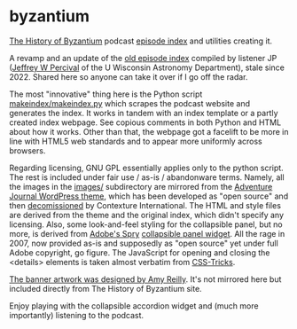# byzantium
[The History of Byzantium](https://thehistoryofbyzantium.com/) podcast [episode index](https://miranche.github.io/byzantium/episode-index.html) and utilities creating it.

A revamp and an update of the [old episode index](http://www.sal.wisc.edu/~jwp/thob/thob-episode-index.html) compiled by listener JP ([Jeffrey W Percival](http://www.sal.wisc.edu/~jwp/) of the U Wisconsin Astronomy Department), stale since 2022. Shared here so anyone can take it over if I go off the radar.

The most "innovative" thing here is the Python script [makeindex/makeindex.py](https://github.com/miranche/byzantium/blob/main/makeindex/makeindex.py) which scrapes the podcast website and generates the index. It works in tandem with an index template or a partly created index webpage. See copious comments in both Python and HTML about how it works. Other than that, the webpage got a facelift to be more in line with HTML5 web standards and to appear more uniformly across browsers.

Regarding licensing, GNU GPL essentially applies only to the python script. The rest is included under fair use / as-is / abandonware terms. Namely, all the images in the [images/](https://github.com/miranche/byzantium/tree/main/images) subdirectory are mirrored from the [Adventure Journal WordPress theme](https://themesinfo.com/adventure-journal-wordpress-theme-e3t), which has been developed as "open source" and then [decomissioned](https://web.archive.org/web/20150318062344/http://www.contextureintl.com/open-source/) by Contexture International. The HTML and style files are derived from the theme and the original index, which didn't specify any licensing. Also, some look-and-feel styling for the collapsible panel, but no more, is derived from [Adobe's Spry](https://github.com/adobe/Spry) [collapsible panel widget](https://opensource.adobe.com/Spry/articles/data_api/apis/collapsible_panel.html). All the rage in 2007, now provided as-is and supposedly as "open source" yet under full Adobe copyright, go figure. The JavaScript for opening and closing the \<details\> elements is taken almost verbatim from [CSS-Tricks](https://css-tricks.com/how-to-animate-the-details-element/).

[The banner artwork was designed by Amy Reilly](https://thehistoryofbyzantium.com/2018/12/03/brilliant-new-artwork-by-amy-reilly/). It's not mirrored here but included directly from The History of Byzantium site.

Enjoy playing with the collapsible accordion widget and (much more importantly) listening to the podcast.
